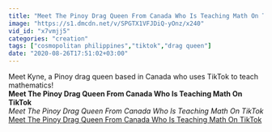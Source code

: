 ```yaml
---
title: "Meet The Pinoy Drag Queen From Canada Who Is Teaching Math On TikTok"
image: "https://s1.dmcdn.net/v/SPGTX1VFJDiQ-yOnz/x240"
vid_id: "x7vmjj5"
categories: "creation"
tags: ["cosmopolitan philippines","tiktok","drag queen"]
date: "2020-08-26T17:51:02+03:00"
---
```

Meet Kyne, a Pinoy drag queen based in Canada who uses TikTok to teach mathematics!<br><b>Meet The Pinoy Drag Queen From Canada Who Is Teaching Math On TikTok</b><br> <i>Meet The Pinoy Drag Queen From Canada Who Is Teaching Math On TikTok</i><br> <u>Meet The Pinoy Drag Queen From Canada Who Is Teaching Math On TikTok</u>
